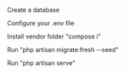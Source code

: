Create a database

Configure your .env file

Install vendor folder "compose i"

Run "php artisan migrate:fresh --seed"

Run "php artisan serve"
